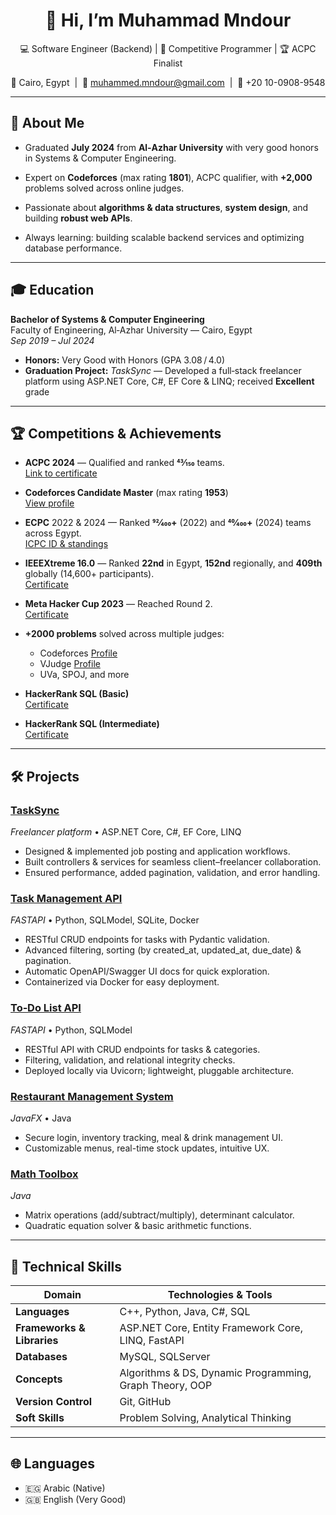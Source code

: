 <p align="center">
  <h1 align="center">👋 Hi, I’m Muhammad Mndour</h1>
  <p align="center">
  💻 Software Engineer (Backend) | 🤖 Competitive Programmer | 🏆 ACPC Finalist 
  </p>
  <p align="center">
    📍 Cairo, Egypt &nbsp;|&nbsp;
    📧 <a href="mailto:muhammed.mndour@gmail.com">muhammed.mndour@gmail.com</a> &nbsp;|&nbsp;
    📱 +20 10-0908-9548
  </p>
</p>

---

## 🚀 About Me
- Graduated **July 2024** from **Al‑Azhar University** with very good honors in Systems & Computer Engineering.
- Expert on **Codeforces** (max rating **1801**), ACPC qualifier, with **+2,000** problems solved across online judges.
- Passionate about **algorithms & data structures**, **system design**, and building **robust web APIs**.

- Always learning:  building scalable backend services and optimizing database performance.

---

## 🎓 Education

**Bachelor of Systems & Computer Engineering**  
Faculty of Engineering, Al‑Azhar University — Cairo, Egypt  
_Sep 2019 – Jul 2024_  

- **Honors:** Very Good with Honors (GPA 3.08 / 4.0)  
- **Graduation Project:** *TaskSync* — Developed a full‑stack freelancer platform using ASP.NET Core, C#, EF Core & LINQ; received **Excellent** grade  



---

## 🏆 Competitions & Achievements

- **ACPC 2024** — Qualified and ranked **43⁄150** teams.  
  [Link to certificate](https://drive.google.com/file/d/14LcM_p1ux5BYPFm8IMJ497nP6ow7SYz2/view?usp=sharing)

- **Codeforces Candidate Master** (max rating **1953**)  
  [View profile](https://codeforces.com/profile/Escape)

- **ECPC** 2022 & 2024 — Ranked **92⁄400+** (2022) and **40⁄400+** (2024) teams across Egypt.  
  [ICPC ID & standings](https://icpc.global/ICPCID/I73PKKL9S2JZ)

- **IEEEXtreme 16.0** — Ranked **22nd** in Egypt, **152nd** regionally, and **409th** globally (14,600+ participants).  
  [Certificate](https://certificate.ieeextreme.org/generate-email-certificate/Nb2bkZEhMPEFlp)

- **Meta Hacker Cup 2023** — Reached Round 2.  
  [Certificate](https://www.facebook.com/codingcompetitions/hacker-cup/2023/certificate/1068232744557702)

- **+2000 problems** solved across multiple judges:  
  - Codeforces [Profile](https://codeforces.com/profile/Escape)  
  - VJudge [Profile](https://vjudge.net/user/m7md_mndour)  
  - UVa, SPOJ, and more

- **HackerRank SQL (Basic)**  
  [Certificate](https://www.hackerrank.com/certificates/iframe/53a967dbea2a)

- **HackerRank SQL (Intermediate)**  
  [Certificate](https://www.hackerrank.com/certificates/iframe/65c93b74a013)


---

## 🛠️ Projects

### [TaskSync](https://github.com/A7medSabri/FinalProject)  
_Freelancer platform_ • ASP.NET Core, C#, EF Core, LINQ  
- Designed & implemented job posting and application workflows.  
- Built controllers & services for seamless client–freelancer collaboration.  
- Ensured performance, added pagination, validation, and error handling.

### [Task Management API](https://github.com/Muhammed-Mndour/Task-Manager)  
_FASTAPI_ • Python, SQLModel, SQLite, Docker  
- RESTful CRUD endpoints for tasks with Pydantic validation.  
- Advanced filtering, sorting (by created_at, updated_at, due_date) & pagination.  
- Automatic OpenAPI/Swagger UI docs for quick exploration.  
- Containerized via Docker for easy deployment.
  
### [To‑Do List API](https://github.com/Muhammed-Mndour/Todo-List_Fastapi/tree/main)  
_FASTAPI_ • Python, SQLModel  
- RESTful API with CRUD endpoints for tasks & categories.  
- Filtering, validation, and relational integrity checks.  
- Deployed locally via Uvicorn; lightweight, pluggable architecture.

### [Restaurant Management System](https://github.com/Muhammed-Mndour/Resturant-)  
_JavaFX_ • Java  
- Secure login, inventory tracking, meal & drink management UI.  
- Customizable menus, real-time stock updates, intuitive UX.

### [Math Toolbox](https://github.com/Muhammed-Mndour/Calculator)  
_Java_  
- Matrix operations (add/subtract/multiply), determinant calculator.  
- Quadratic equation solver & basic arithmetic functions.

---

## 🧰 Technical Skills

| Domain                  | Technologies & Tools                          |
| ----------------------- | --------------------------------------------- |
| **Languages**           | C++, Python, Java, C#, SQL                    |
| **Frameworks & Libraries** | ASP.NET Core, Entity Framework Core, LINQ, FastAPI |
| **Databases**           | MySQL, SQLServer                              |
| **Concepts**            | Algorithms & DS, Dynamic Programming, Graph Theory, OOP |
| **Version Control**     | Git, GitHub                                   |
| **Soft Skills**         | Problem Solving, Analytical Thinking          |

---

## 🌐 Languages

- 🇪🇬 Arabic (Native)  
- 🇬🇧 English (Very Good)
